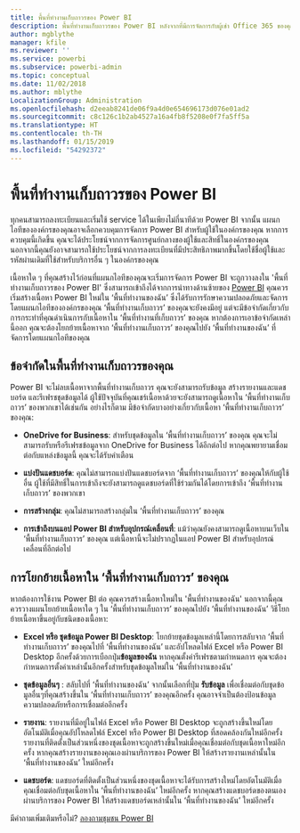 ```yaml
---
title: พื้นที่ทำงานเก็บถาวรของ Power BI
description: พื้นที่ทำงานเก็บถาวรของ Power BI หลังจากที่มีการจัดการกับผู้เช่า Office 365 ของคุณ
author: mgblythe
manager: kfile
ms.reviewer: ''
ms.service: powerbi
ms.subservice: powerbi-admin
ms.topic: conceptual
ms.date: 11/02/2018
ms.author: mblythe
LocalizationGroup: Administration
ms.openlocfilehash: d2eeab8241de06f9a4d0e654696173d076e01ad2
ms.sourcegitcommit: c8c126c1b2ab4527a16a4fb8f5208e0f7fa5ff5a
ms.translationtype: HT
ms.contentlocale: th-TH
ms.lasthandoff: 01/15/2019
ms.locfileid: "54292372"
---
```

# <a name="power-bi-archived-workspace"></a>พื้นที่ทำงานเก็บถาวรของ Power BI

ทุกคนสามารถลงทะเบียนและเริ่มใช้ service ได้ในเพียงไม่กี่นาทีด้วย Power BI  จากนั้น แผนกไอทีขององค์กรของคุณอาจเลือกควบคุมการจัดการ Power BI สำหรับผู้ใช้ในองค์กรของคุณ  หากการควบคุมนี้เกิดขึ้น คุณจะได้ประโยชน์จากการจัดการศูนย์กลางของผู้ใช้และสิทธิ์ในองค์กรของคุณ นอกจากนี้คุณยังอาจสามารถใช้ประโยชน์จากการลงทะเบียนที่มีประสิทธิภาพมากขึ้นโดยใช้ชื่อผู้ใช้และรหัสผ่านเดิมที่ใช้สำหรับบริการอื่น ๆ ในองค์กรของคุณ

เนื้อหาใด ๆ ที่คุณสร้างไว้ก่อนที่แผนกไอทีของคุณจะเริ่มการจัดการ Power BI จะถูกวางลงใน 'พื้นที่ทำงานเก็บถาวรของ Power BI' ซึ่งสามารถเข้าถึงได้จากการนำทางด้านซ้ายของ [Power BI](https://app.powerbi.com) คุณควรเริ่มสร้างเนื้อหา Power BI ใหม่ใน ‘พื้นที่ทำงานของฉัน’ ซึ่งได้รับการรักษาความปลอดภัยและจัดการ โดยแผนกไอทีขององค์กรของคุณ  ‘พื้นที่ทำงานเก็บถาวร’ ของคุณจะยังคงมีอยู่ แต่จะมีข้อจำกัดเกี่ยวกับการกระทำที่คุณดำเนินการกับเนื้อหาใน ‘พื้นที่ทำงานที่เก็บถาวร’ ของคุณ  หากต้องการเอาข้อจำกัดเหล่านี้ออก คุณจะต้องโยกย้ายเนื้อหาจาก ‘พื้นที่ทำงานเก็บถาวร’ ของคุณไปยัง ‘พื้นที่ทำงานของฉัน’ ที่จัดการโดยแผนกไอทีของคุณ

## <a name="restrictions-in-your-archived-workspace"></a>ข้อจำกัดในพื้นที่ทำงานเก็บถาวรของคุณ

Power BI จะไม่ลบเนื้อหาจากพื้นที่ทำงานเก็บถาวร คุณจะยังสามารถรับข้อมูล สร้างรายงานและแดชบอร์ด และรีเฟรชชุดข้อมูลได้ ผู้ใช้ปัจจุบันที่คุณเชร์เนื้อหาด้วยจะยังสามารถดูเนื้อหาใน ‘พื้นที่ทำงานเก็บถาวร’ ของพวกเขาได้เช่นกัน อย่างไรก็ตาม มีข้อจำกัดบางอย่างเกี่ยวกับเนื้อหา ‘พื้นที่ทำงานเก็บถาวร’ ของคุณ:

* **OneDrive for Business**: สำหรับชุดข้อมูลใน ‘พื้นที่ทำงานเก็บถาวร’ ของคุณ คุณจะไม่สามารถรับหรือรีเฟรชข้อมูลจาก OneDrive for Business ได้อีกต่อไป  หากคุณพยายามเชื่อมต่อกับแหล่งข้อมูลนี้ คุณจะได้รับคำเตือน

* **แบ่งปันแดชบอร์ด**: คุณไม่สามารถแบ่งปันแดชบอร์ดจาก ‘พื้นที่ทำงานเก็บถาวร’ ของคุณให้กับผู้ใช้อื่น  ผู้ใช้ที่มีสิทธิ์ในการเข้าถึงจะยังสามารถดูแดชบอร์ดที่ใช้ร่วมกันได้โดยการเข้าถึง ‘พื้นที่ทำงานเก็บถาวร’ ของพวกเขา

* **การสร้างกลุ่ม**: คุณไม่สามารถสร้างกลุ่มใน ‘พื้นที่ทำงานเก็บถาวร’ ของคุณ

* **การเข้าถึงบนแอป Power BI สำหรับอุปกรณ์เคลื่อนที่**: แม้ว่าคุณยังคงสามารถดูเนื้อหาบนเว็บใน ‘พื้นที่ทำงานเก็บถาวร’ ของคุณ แต่เนื้อหานี้จะไม่ปรากฏในแอป Power BI สำหรับอุปกรณ์เคลื่อนที่อีกต่อไป

## <a name="migrating-content-in-your-archived-workspace"></a>การโยกย้ายเนื้อหาใน ‘พื้นที่ทำงานเก็บถาวร’ ของคุณ

หากต้องการใช้งาน Power BI ต่อ คุณควรสร้างเนื้อหาใหม่ใน 'พื้นที่ทำงานของฉัน' นอกจากนี้คุณควรวางแผนโยกย้ายเนื้อหาใด ๆ ใน ‘พื้นที่ทำงานเก็บถาวร’ ของคุณไปยัง ‘พื้นที่ทำงานของฉัน’  วิธีโยกย้ายเนื้อหาขึ้นอยู่กับชนิดของเนื้อหา:

* **Excel หรือ ชุดข้อมูล Power BI Desktop**: โยกย้ายชุดข้อมูลเหล่านี้โดยการสลับจาก ‘พื้นที่ทำงานเก็บถาวร’ ของคุณไปที่ ‘พื้นที่ทำงานของฉัน’ และอัปโหลดไฟล์ Excel หรือ Power BI Desktop อีกครั้งด้วยการเบือกปุ่ม**ข้อมูลของฉัน**  หากคุณตั้งค่ารีเฟรชตามกำหนดการ คุณจะต้องกำหนดการตั้งค่าเหล่านั้นอีกครั้งสำหรับชุดข้อมูลใหม่ใน ‘พื้นที่ทำงานของฉัน’

* **ชุดข้อมูลอื่นๆ** : สลับไปที่ ‘พื้นที่ทำงานของฉัน’ จากนั้นเลือกที่ปุ่ม **รับข้อมูล** เพื่อเชื่อมต่อกับชุดข้อมูลอื่นๆที่คุณสร้างขึ้นใน ‘พื้นที่ทำงานเก็บถาวร’ ของคุณอีกครั้ง  คุณอาจจำเป็นต้องป้อนข้อมูลความปลอดภัยหรือการเชื่อมต่ออีกครั้ง

* **รายงาน**: รายงานที่มีอยู่ในไฟล์ Excel หรือ Power BI Desktop จะถูกสร้างขึ้นใหม่โดยอัตโนมัติเมื่อคุณอัปโหลดไฟล์ Excel หรือ Power BI Desktop ที่สอดคล้องกันใหม่อีกครั้ง รายงานที่ติดตั้งเป็นส่วนหนึ่งของชุดเนื้อหาจะถูกสร้างขึ้นใหม่เมื่อคุณเชื่อมต่อกับชุดเนื้อหาใหม่อีกครั้ง หากคุณสร้างรายงานของคุณเองผ่านบริการของ Power BI ให้สร้างรายงานเหล่านั้นใน ‘พื้นที่ทำงานของฉัน’ ใหม่อีกครั้ง

* **แดชบอร์ด**: แดชบอร์ดที่ติดตั้งเป็นส่วนหนึ่งของชุดเนื้อหาจะได้รับการสร้างใหม่โดยอัตโนมัติเมื่อคุณเชื่อมต่อกับชุดเนื้อหาใน ‘พื้นที่ทำงานของฉัน’ ใหม่อีกครั้ง หากคุณสร้างแดชบอร์ดของตนเองผ่านบริการของ Power BI ให้สร้างแดชบอร์ดเหล่านั้นใน ‘พื้นที่ทำงานของฉัน’ ใหม่อีกครั้ง

มีคำถามเพิ่มเติมหรือไม่? [ลองถามชุมชน Power BI](http://community.powerbi.com/)

